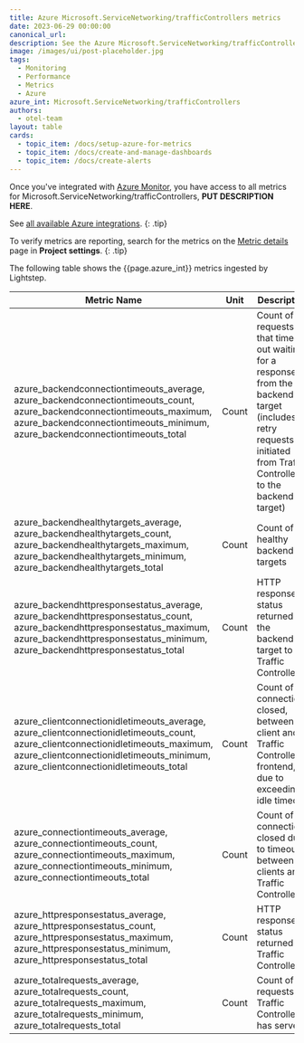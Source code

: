 ```yaml
---
title: Azure Microsoft.ServiceNetworking/trafficControllers metrics
date: 2023-06-29 00:00:00
canonical_url:
description: See the Azure Microsoft.ServiceNetworking/trafficControllers metrics ingested by Lightstep Observability
image: /images/ui/post-placeholder.jpg
tags:
  - Monitoring
  - Performance
  - Metrics
  - Azure
azure_int: Microsoft.ServiceNetworking/trafficControllers
authors:
  - otel-team
layout: table
cards:
  - topic_item: /docs/setup-azure-for-metrics
  - topic_item: /docs/create-and-manage-dashboards
  - topic_item: /docs/create-alerts
---
```

Once you've integrated with [Azure Monitor](/docs/setup-azure-for-metrics), you have access to all metrics for Microsoft.ServiceNetworking/trafficControllers, **PUT DESCRIPTION HERE**. 

See [all available Azure integrations](/docs/azure-metrics).
{: .tip}

To verify metrics are reporting, search for the metrics on the [Metric details](/docs/manage-metric-details) page in **Project settings**.
{: .tip}

The following table shows the {{page.azure_int}} metrics ingested by Lightstep.
<table class="table-aws">
<colgroup><col span="1" style="width: 35%;" /><col span="1" style="width: 15%;" /><col span="1" style="width: 35%;" /></colgroup>
  <thead>
    <th>Metric Name</th>
    <th>Unit</th>
    <th>Description</th>
  </thead>
  <tr>
    <td>azure_backendconnectiontimeouts_average, azure_backendconnectiontimeouts_count, azure_backendconnectiontimeouts_maximum, azure_backendconnectiontimeouts_minimum, azure_backendconnectiontimeouts_total</td>
    <td>Count</td>
    <td>Count of requests that timed out waiting for a response from the backend target (includes all retry requests initiated from Traffic Controller to the backend target)</td>
  </tr>
  <tr>
    <td>azure_backendhealthytargets_average, azure_backendhealthytargets_count, azure_backendhealthytargets_maximum, azure_backendhealthytargets_minimum, azure_backendhealthytargets_total</td>
    <td>Count</td>
    <td>Count of healthy backend targets</td>
  </tr>
  <tr>
    <td>azure_backendhttpresponsestatus_average, azure_backendhttpresponsestatus_count, azure_backendhttpresponsestatus_maximum, azure_backendhttpresponsestatus_minimum, azure_backendhttpresponsestatus_total</td>
    <td>Count</td>
    <td>HTTP response status returned by the backend target to Traffic Controller</td>
  </tr>
  <tr>
    <td>azure_clientconnectionidletimeouts_average, azure_clientconnectionidletimeouts_count, azure_clientconnectionidletimeouts_maximum, azure_clientconnectionidletimeouts_minimum, azure_clientconnectionidletimeouts_total</td>
    <td>Count</td>
    <td>Count of connections closed, between client and Traffic Controller frontend, due to exceeding idle timeout</td>
  </tr>
  <tr>
    <td>azure_connectiontimeouts_average, azure_connectiontimeouts_count, azure_connectiontimeouts_maximum, azure_connectiontimeouts_minimum, azure_connectiontimeouts_total</td>
    <td>Count</td>
    <td>Count of connections closed due to timeout between clients and Traffic Controller</td>
  </tr>
  <tr>
    <td>azure_httpresponsestatus_average, azure_httpresponsestatus_count, azure_httpresponsestatus_maximum, azure_httpresponsestatus_minimum, azure_httpresponsestatus_total</td>
    <td>Count</td>
    <td>HTTP response status returned by Traffic Controller</td>
  </tr>
  <tr>
    <td>azure_totalrequests_average, azure_totalrequests_count, azure_totalrequests_maximum, azure_totalrequests_minimum, azure_totalrequests_total</td>
    <td>Count</td>
    <td>Count of requests Traffic Controller has served</td>
  </tr>
</table>
